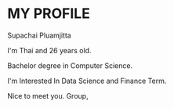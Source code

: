 MY PROFILE
========

Supachai Pluamjitta

I'm Thai and 26 years old.

Bachelor degree in Computer Science.

I'm Interested In Data Science and Finance Term.

Nice to meet you.
Group,


